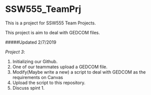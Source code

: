 # SSW555_TeamPrj
This is a project for SSW555 Team Projects.

This project is aim to deal with GEDCOM files.

#####Updated 2/7/2019

*Project 3*:
  1. Initializing our Github.
  2. One of our teammates upload a GEDCOM file.
  3. Modify(Maybe write a new) a script to deal with GEDCOM as the requirements on Canvas
  4. Upload the script to this repository.
  5. Discuss spint 1.
